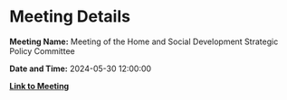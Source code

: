 # Meeting Details

**Meeting Name:** Meeting of the Home and Social Development Strategic Policy Committee

**Date and Time:** 2024-05-30 12:00:00

**[Link to Meeting](https://www.limerick.ie/council/whats-on/meeting-of-the-home-and-social-development-strategic-policy-committee-6)**
